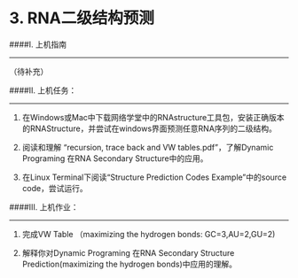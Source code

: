 # 3. RNA二级结构预测

####I. 上机指南

---

（待补充）

####II. 上机任务：

---



1. 在Windows或Mac中下载网络学堂中的RNAstructure工具包，安装正确版本的RNAStructure，并尝试在windows界面预测任意RNA序列的二级结构。

2. 阅读和理解 “recursion, trace back and VW tables.pdf”，了解Dynamic Programing 在RNA Secondary Structure中的应用。

3. 在Linux Terminal下阅读“Structure Prediction Codes Example”中的source code，尝试运行。



####III. 上机作业：

---



1. 完成VW Table （maximizing the hydrogen bonds: GC=3,AU=2,GU=2)

2. 解释你对Dynamic Programing 在RNA Secondary Structure Prediction(maximizing the hydrogen bonds)中应用的理解。



